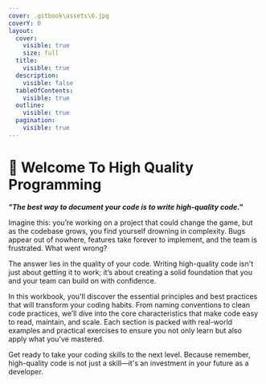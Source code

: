 ```yaml
---
cover: .gitbook\assets\6.jpg
coverY: 0
layout:
  cover:
    visible: true
    size: full
  title:
    visible: true
  description:
    visible: false
  tableOfContents:
    visible: true
  outline:
    visible: true
  pagination:
    visible: true
---
```


# 🚀 Welcome To High Quality Programming

**_"The best way to document your code is to write high-quality code."_**

Imagine this: you’re working on a project that could change the game, but as the codebase grows, you find yourself drowning in complexity. Bugs appear out of nowhere, features take forever to implement, and the team is frustrated. What went wrong?

The answer lies in the quality of your code. Writing high-quality code isn't just about getting it to work; it’s about creating a solid foundation that you and your team can build on with confidence.

In this workbook, you'll discover the essential principles and best practices that will transform your coding habits. From naming conventions to clean code practices, we’ll dive into the core characteristics that make code easy to read, maintain, and scale. Each section is packed with real-world examples and practical exercises to ensure you not only learn but also apply what you’ve mastered.

Get ready to take your coding skills to the next level. Because remember, high-quality code is not just a skill—it's an investment in your future as a developer.
